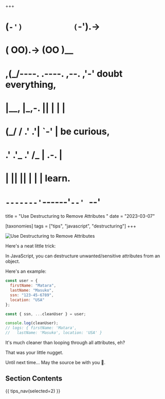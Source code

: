 +++
#   (`-')           (`-').->
#   ( OO).->        (OO )__
# ,(_/----. .----. ,--. ,'-' doubt everything,
# |__,    |\_,-.  ||  | |  |
#  (_/   /    .' .'|  `-'  | be curious,
#  .'  .'_  .'  /_ |  .-.  |
# |       ||      ||  | |  | learn.
# `-------'`------'`--' `--'

title = "Use Destructuring to Remove Attributes "
date = "2023-03-07"

[taxonomies]
tags = ["tips", "javascript", "destructuring"]
+++

![Use Destructuring to Remove Attributes](/images/size/w1200/2024/03/destructure.png)

Here's a neat little trick:

In JavaScript, you can destructure unwanted/sensitive attributes from an object.

Here's an example:

```javascript
const user = {
  firstName: "Matara",
  lastName: "Masuko",
  ssn: "123-45-6789",
  location: "USA"
};

const { ssn, ...cleanUser } = user;

console.log(cleanUser);
// logs: { firstName: 'Matara', 
//   lastName: 'Masuko', location: 'USA' }
```

It's much cleaner than looping through all attributes, eh?

That was your little nugget.

Until next time... May the source be with you 🦄.

## Section Contents

{{ tips_nav(selected=2) }}

